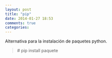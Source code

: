 ```yaml
---
layout: post
title: "pip"
date: 2014-01-27 18:53
comments: true
categories: 
---
```

Alternativa para la instalación de paquetes python.

>\# pip install paquete


